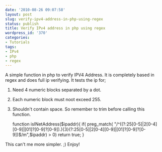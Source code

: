 ```yaml
---
date: '2010-08-26 09:07:58'
layout: post
slug: verify-ipv4-address-in-php-using-regex
status: publish
title: Verify IPv4 address in php using regex
wordpress_id: '370'
categories:
- Tutorials
tags:
- IPv4
- php
- regex
---
```


A simple function in php to verify IPV4 Address. It is completely based in regex and does full ip verifying.
It tests the ip for;
1. Need 4 numeric blocks separated by a dot.
2. Each numeric block must noot exceed 255.
3. Shouldn't contain space. So remember to trim before calling this function.


    
    function isINetAddress($ipaddr){
    if( preg_match( "/^((?:25[0-5]|2[0-4][0-9]|[01]?[0-9]?[0-9]).){3}(?:25[0-5]|2[0-4][0-9]|[01]?[0-9]?[0-9])$/m",$ipaddr) > 0)
    return true;
    }




This can't me more simpler. ;)
Enjoy!
